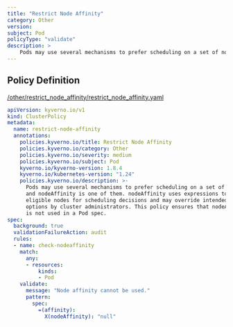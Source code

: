 ```yaml
---
title: "Restrict Node Affinity"
category: Other
version: 
subject: Pod
policyType: "validate"
description: >
    Pods may use several mechanisms to prefer scheduling on a set of nodes, and nodeAffinity is one of them. nodeAffinity uses expressions to select eligible nodes for scheduling decisions and may override intended placement options by cluster administrators. This policy ensures that nodeAffinity is not used in a Pod spec.
---
```


## Policy Definition
<a href="https://github.com/kyverno/policies/raw/main//other/restrict_node_affinity/restrict_node_affinity.yaml" target="-blank">/other/restrict_node_affinity/restrict_node_affinity.yaml</a>

```yaml
apiVersion: kyverno.io/v1
kind: ClusterPolicy
metadata:
  name: restrict-node-affinity
  annotations:
    policies.kyverno.io/title: Restrict Node Affinity
    policies.kyverno.io/category: Other
    policies.kyverno.io/severity: medium
    policies.kyverno.io/subject: Pod
    kyverno.io/kyverno-version: 1.8.4
    kyverno.io/kubernetes-version: "1.24"
    policies.kyverno.io/description: >-
      Pods may use several mechanisms to prefer scheduling on a set of nodes,
      and nodeAffinity is one of them. nodeAffinity uses expressions to select
      eligible nodes for scheduling decisions and may override intended placement
      options by cluster administrators. This policy ensures that nodeAffinity
      is not used in a Pod spec.
spec:
  background: true
  validationFailureAction: audit
  rules:
  - name: check-nodeaffinity
    match:
      any:
      - resources:
          kinds:
          - Pod
    validate:
      message: "Node affinity cannot be used."
      pattern:
        spec:
          =(affinity):
            X(nodeAffinity): "null"
```
